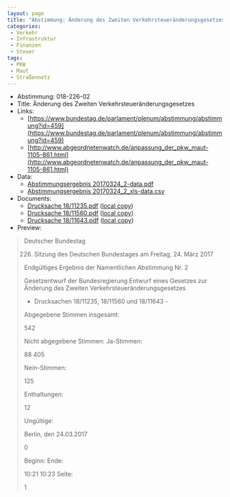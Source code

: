 ```yaml
---
layout: page
title: "Abstimmung: Änderung des Zweiten Verkehrsteueränderungsgesetzes"
categories:
 - Verkehr
 - Infrastruktur
 - Finanzen
 - Steuer
tags:
 - PKW
 - Maut
 - Straßennetz
---
```


* Abstimmung: 018-226-02
* Title: Änderung des Zweiten Verkehrsteueränderungsgesetzes
* Links: 
    * [https://www.bundestag.de/parlament/plenum/abstimmung/abstimmung?id=459](https://www.bundestag.de/parlament/plenum/abstimmung/abstimmung?id=459)
    * [http://www.abgeordnetenwatch.de/anpassung_der_pkw_maut-1105-861.html](http://www.abgeordnetenwatch.de/anpassung_der_pkw_maut-1105-861.html)
* Data: 
    * [Abstimmungsergebnis 20170324_2-data.pdf](/res/abstimmungsliste/20170324_2-data.pdf)
    * [Abstimmungsergebnis 20170324_2_xls-data.csv](/res/abstimmungsliste/analyses/20170324_2_xls-data.csv)
* Documents: 
    * [Drucksache 18/11235.pdf](http://dip21.bundestag.de/dip21/btd/18/112/1811235.pdf) ([local copy](/res/abstimmungsdaten/018-226-02/1811235.pdf))
    * [Drucksache 18/11560.pdf](http://dip21.bundestag.de/dip21/btd/18/115/1811560.pdf) ([local copy](/res/abstimmungsdaten/018-226-02/1811560.pdf))
    * [Drucksache 18/11643.pdf](http://dip21.bundestag.de/dip21/btd/18/116/1811643.pdf) ([local copy](/res/abstimmungsdaten/018-226-02/1811643.pdf))
* Preview: 
> Deutscher Bundestag
> 
> 226. Sitzung des Deutschen Bundestages
> am Freitag, 24. März 2017
> 
> Endgültiges Ergebnis der Namentlichen Abstimmung Nr. 2
> 
> Gesetzentwurf der Bundesregierung
> Entwurf eines Gesetzes zur Änderung des Zweiten Verkehrsteueränderungsgesetzes
> - Drucksachen 18/11235, 18/11560 und 18/11643 -
> 
> Abgegebene Stimmen insgesamt:
> 
> 542
> 
> Nicht abgegebene Stimmen:
> Ja-Stimmen:
> 
> 88
> 405
> 
> Nein-Stimmen:
> 
> 125
> 
> Enthaltungen:
> 
> 12
> 
> Ungültige:
> 
> Berlin, den 24.03.2017
> 
> 0
> 
> Beginn:
> Ende:
> 
> 10:21
> 10:23
> Seite:
> 
> 1
> 
> 
